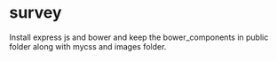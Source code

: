 # survey
Install express js and bower and keep the bower_components in public folder along with mycss and images folder.
